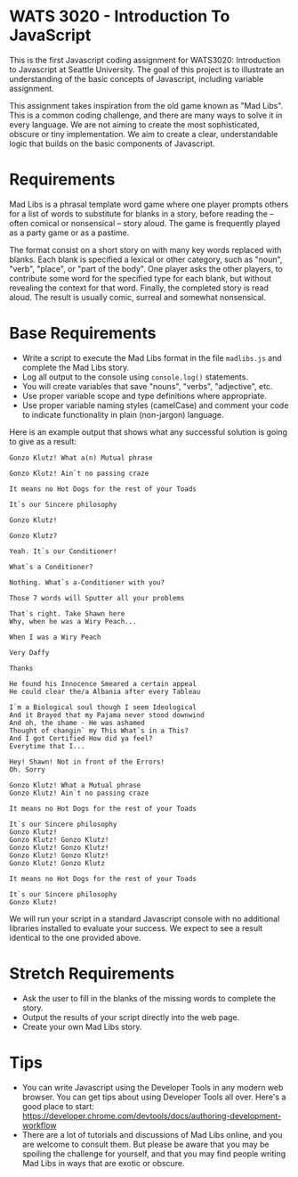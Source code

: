 # WATS 3020 - Introduction To JavaScript

This is the first Javascript coding assignment for WATS3020: Introduction to Javascript at Seattle University. The goal of this project is to illustrate an understanding of the basic concepts of Javascript, including variable assignment.

This assignment takes inspiration from the old game known as "Mad Libs". This is a common coding challenge, and there are many ways to solve it in every language. We are not aiming to create the most sophisticated, obscure or tiny implementation. We aim to create a clear, understandable logic that builds on the basic components of Javascript.

Requirements
============

Mad Libs is a phrasal template word game where one player prompts others for a list of words to substitute for blanks in a story, before reading the – often comical or nonsensical – story aloud. The game is frequently played as a party game or as a pastime.

The format consist on a short story on with many key words replaced with blanks. Each blank is specified a lexical or other category, such as "noun", "verb", "place", or "part of the body". One player asks the other players, to contribute some word for the specified type for each blank, but without revealing the context for that word. Finally, the completed story is read aloud. The result is usually comic, surreal and somewhat nonsensical.

Base Requirements
=================

* Write a script to execute the Mad Libs format in the file `madlibs.js` and complete the Mad Libs story.
* Log all output to the console using `console.log()` statements.
* You will create variables that save "nouns", "verbs", "adjective", etc.
* Use proper variable scope and type definitions where appropriate.
* Use proper variable naming styles (camelCase) and comment your code to indicate functionality in plain (non-jargon) language.

Here is an example output that shows what any successful solution is going to give as a result:
```
Gonzo Klutz! What a(n) Mutual phrase

Gonzo Klutz! Ain`t no passing craze

It means no Hot Dogs for the rest of your Toads

It`s our Sincere philosophy

Gonzo Klutz!

Gonzo Klutz?

Yeah. It`s our Conditioner!

What`s a Conditioner?

Nothing. What`s a-Conditioner with you?

Those 7 words will Sputter all your problems

That`s right. Take Shawn here
Why, when he was a Wiry Peach...

When I was a Wiry Peach

Very Daffy

Thanks

He found his Innocence Smeared a certain appeal
He could clear the/a Albania after every Tableau

I`m a Biological soul though I seem Ideological
And it Brayed that my Pajama never stood downwind
And oh, the shame - He was ashamed
Thought of changin` my This What`s in a This?
And I got Certified How did ya feel?
Everytime that I...

Hey! Shawn! Not in front of the Errors!
Oh. Sorry

Gonzo Klutz! What a Mutual phrase
Gonzo Klutz! Ain`t no passing craze

It means no Hot Dogs for the rest of your Toads

It`s our Sincere philosophy
Gonzo Klutz!
Gonzo Klutz! Gonzo Klutz!
Gonzo Klutz! Gonzo Klutz!
Gonzo Klutz! Gonzo Klutz!
Gonzo Klutz! Gonzo Klutz

It means no Hot Dogs for the rest of your Toads

It`s our Sincere philosophy
Gonzo Klutz!
```

We will run your script in a standard Javascript console with no additional libraries installed to evaluate your success. We expect to see a result identical to the one provided above.

Stretch Requirements
====================

* Ask the user to fill in the blanks of the missing words to complete the story.
* Output the results of your script directly into the web page.
* Create your own Mad Libs story.

Tips
====

* You can write Javascript using the Developer Tools in any modern web browser. You can get tips about using Developer Tools all over. Here's a good place to start: https://developer.chrome.com/devtools/docs/authoring-development-workflow
* There are a lot of tutorials and discussions of Mad Libs online, and you are welcome to consult them. But please be aware that you may be spoiling the challenge for yourself, and that you may find people writing Mad Libs in ways that are exotic or obscure. 
